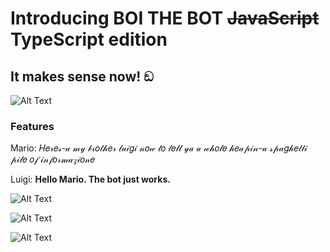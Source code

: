 # Introducing BOI THE BOT ~~JavaScript~~ TypeScript edition
## It makes sense now! ඞ

![Alt Text](https://c.tenor.com/u_uk_vEg_QIAAAAd/cute-dog.gif)

### Features
Mario: 𝐻𝑒𝓇𝑒𝓈-𝒶   𝓂𝓎   𝒷𝓇𝑜𝓉𝒽𝑒𝓇   𝓁𝓊𝒾𝑔𝒾   𝓃𝑜𝓌   𝓉𝑜   𝓉𝑒𝓁𝓁   𝓎𝒶   𝒶   𝓌𝒽𝑜𝓁𝑒   𝒽𝑒𝒶𝓅𝒾𝓃-𝒶   𝓈𝓅𝒶𝑔𝒽𝑒𝓉𝓉𝒾   𝓅𝒾𝓁𝑒   𝑜𝒻   𝒾𝓃𝒻𝑜𝓇𝓂𝒶𝓏𝒾𝑜𝓃𝑒

Luigi: **Hello Mario. The bot just works.**

![Alt Text](https://media1.tenor.com/images/9e09299b9c3f388d5a089c4971bc33b9/tenor.gif?itemid=25523805)

![Alt Text](https://media1.tenor.com/images/9637d7cf7ce45c8b4e884712d5c6863f/tenor.gif?itemid=25523806)

![Alt Text](https://media1.tenor.com/images/6082091001061c0553536080dc19283f/tenor.gif?itemid=25523859)
